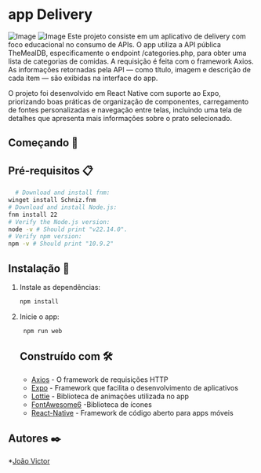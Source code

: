 # app Delivery 
![Image](https://github.com/user-attachments/assets/d54d8cd1-6b47-496b-a379-9d02282e6fe4) ![Image](https://github.com/user-attachments/assets/37ffa3c3-4be4-42ba-af2e-bdc11d61ce18)
Este projeto consiste em um aplicativo de delivery com foco educacional no consumo de APIs. O app utiliza a API pública TheMealDB, especificamente o endpoint /categories.php, para obter uma lista de categorias de comidas. A requisição é feita com o framework Axios. As informações retornadas pela API — como título, imagem e descrição de cada item — são exibidas na interface do app.

O projeto foi desenvolvido em React Native com suporte ao Expo, priorizando boas práticas de organização de componentes, carregamento de fontes personalizadas e navegação entre telas, incluindo uma tela de detalhes que apresenta mais informações sobre o prato selecionado.

## Começando 🚀

## Pré-requisitos 📋
 ```bash
   # Download and install fnm:
winget install Schniz.fnm
# Download and install Node.js:
fnm install 22
# Verify the Node.js version:
node -v # Should print "v22.14.0".
# Verify npm version:
npm -v # Should print "10.9.2"
   ```

## Instalação 🔧
1. Instale as dependências:

   ```bash
   npm install
   ```

2. Inicie o app:

   ```bash
    npm run web 
   ```

   ## Construído com 🛠️
   * [Axios]((https://axios-http.com/docs/intro)) - O framework de requisições HTTP
   * [Expo]((https://docs.expo.dev/)) - Framework que facilita o desenvolvimento de aplicativos
   * [Lottie]((https://lottiefiles.com/)) - Biblioteca de animações utilizada no app
   * [FontAwesome6]((https://fontawesome.com/v6/icons)) -Biblioteca de ícones
   * [React-Native]((https://reactnative.dev/docs/getting-started)) - Framework de código aberto para apps móveis

  ## Autores ✒️
  *[João Victor]((https://github.com/JoaoVictor809))
